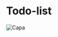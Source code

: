 # Todo-list
![Capa](https://user-images.githubusercontent.com/65079043/174087766-c525f14b-9879-464d-89a3-31d9ed71b7a9.png)
